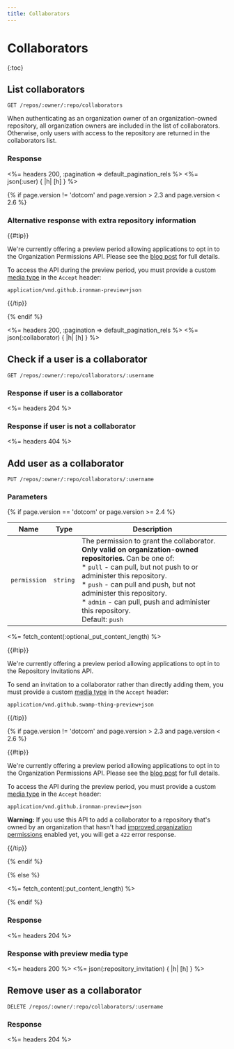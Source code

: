 ```yaml
---
title: Collaborators
---
```


# Collaborators

{:toc}

<a id="list" />

## List collaborators

    GET /repos/:owner/:repo/collaborators

When authenticating as an organization owner of an organization-owned
repository, all organization owners are included in the list of collaborators.
Otherwise, only users with access to the repository are returned in the
collaborators list.

### Response

<%= headers 200, :pagination => default_pagination_rels %>
<%= json(:user) { |h| [h] } %>

{% if page.version != 'dotcom' and page.version > 2.3 and page.version < 2.6 %}

### Alternative response with extra repository information

{{#tip}}

We're currently offering a preview period allowing applications to opt in to the Organization Permissions API. Please see the [blog post](/changes/2015-06-24-api-enhancements-for-working-with-organization-permissions/) for full details.

To access the API during the preview period, you must provide a custom [media type](/v3/media) in the `Accept` header:

```
application/vnd.github.ironman-preview+json
```

{{/tip}}

{% endif %}

<%= headers 200, :pagination => default_pagination_rels %>
<%= json(:collaborator) { |h| [h] } %>

## Check if a user is a collaborator

    GET /repos/:owner/:repo/collaborators/:username

### Response if user is a collaborator

<%= headers 204 %>

### Response if user is not a collaborator

<%= headers 404 %>

## Add user as a collaborator

    PUT /repos/:owner/:repo/collaborators/:username

### Parameters

{% if page.version == 'dotcom' or page.version >= 2.4 %}

Name | Type | Description
-----|------|--------------
`permission`|`string` | The permission to grant the collaborator. **Only valid on organization-owned repositories.** Can be one of:<br/> * `pull` - can pull, but not push to or administer this repository.<br/> * `push` - can pull and push, but not administer this repository.<br/> * `admin` -  can pull, push and administer this repository.<br/>Default: `push`

<%= fetch_content(:optional_put_content_length) %>

{{#tip}}

We're currently offering a preview period allowing applications to opt in to the Repository Invitations API.

To send an invitation to a collaborator rather than directly adding them, you must provide a custom [media type](/v3/media) in the `Accept` header:

```
application/vnd.github.swamp-thing-preview+json
```

{{/tip}}

{% if page.version != 'dotcom' and page.version > 2.3 and page.version < 2.6 %}

{{#tip}}

We're currently offering a preview period allowing applications to opt in to the Organization Permissions API. Please see the [blog post](/changes/2015-06-24-api-enhancements-for-working-with-organization-permissions/) for full details.

To access the API during the preview period, you must provide a custom [media type](/v3/media) in the `Accept` header:

```
application/vnd.github.ironman-preview+json
```

**Warning:** If you use this API to add a collaborator to a repository that's owned by an organization that hasn't had [improved organization permissions](https://github.com/blog/2020-improved-organization-permissions) enabled yet, you will get a `422` error response.

{{/tip}}

{% endif %}

{% else %}

<%= fetch_content(:put_content_length) %>

{% endif %}

### Response

<%= headers 204 %>

### Response with preview media type

<%= headers 200 %>
<%= json(:repository_invitation) { |h| [h] } %>

## Remove user as a collaborator

    DELETE /repos/:owner/:repo/collaborators/:username

### Response

<%= headers 204 %>
